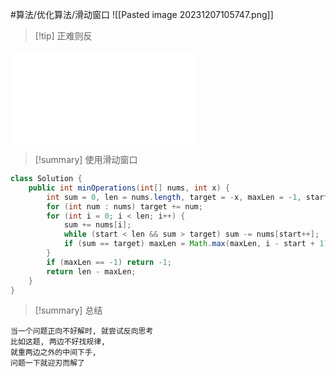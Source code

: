 #算法/优化算法/滑动窗口
![[Pasted image 20231207105747.png]]

> [!tip] 正难则反

![](1658.md)

> [!summary] 使用滑动窗口


```java
class Solution {  
    public int minOperations(int[] nums, int x) {  
        int sum = 0, len = nums.length, target = -x, maxLen = -1, start = 0;  
        for (int num : nums) target += num;  
        for (int i = 0; i < len; i++) {  
            sum += nums[i];  
            while (start < len && sum > target) sum -= nums[start++];  
            if (sum == target) maxLen = Math.max(maxLen, i - start + 1);  
        }  
        if (maxLen == -1) return -1;  
        return len - maxLen;  
    }  
}
```

> [!summary] 总结
```
当一个问题正向不好解时, 就尝试反向思考
比如这题, 两边不好找规律, 
就重两边之外的中间下手,
问题一下就迎刃而解了
```
